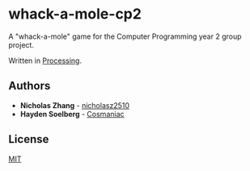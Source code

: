 # whack-a-mole-cp2
A "whack-a-mole" game for the Computer Programming year 2 group project. 

Written in [Processing](https://processing.org/). 

## Authors
* **Nicholas Zhang** - [nicholasz2510](https://github.com/nicholasz2510)
* **Hayden Soelberg** - [Cosmaniac](https://github.com/Cosmaniac)

## License
[MIT](https://choosealicense.com/licenses/mit/)
